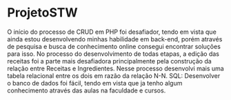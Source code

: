# ProjetoSTW

O início do processo de CRUD em PHP foi desafiador, tendo em vista que ainda estou desenvolvendo minhas habilidade em back-end, porém através de pesquisa e busca de conhecimento online consegui encontrar soluções para isso.
No processo do desenvolvimento de todas etapas, a edição das receitas foi a parte mais desafiadora principalmente pela construção da relação entre Receitas e Ingredientes.
Nesse processo desenvolvi mais uma tabela relacional entre os dois em razão da relação N-N.
SQL: Desenvolver o banco de dados foi fácil, tendo em vista que ja tenho algum conhecimento através das aulas na faculdade e cursos.

